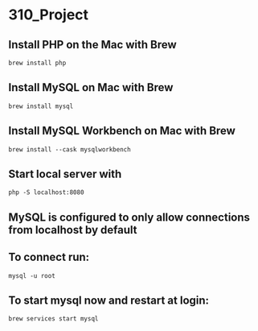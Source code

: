 # 310_Project

## Install PHP on the Mac with Brew

```shell
brew install php
```

## Install MySQL on Mac with Brew

```shell
brew install mysql
```

## Install MySQL Workbench on Mac with Brew

```shell
brew install --cask mysqlworkbench
```

## Start local server with

```shell
php -S localhost:8080
```

## MySQL is configured to only allow connections from localhost by default

## To connect run:
```shell
mysql -u root
```

## To start mysql now and restart at login:
```shell
brew services start mysql
```